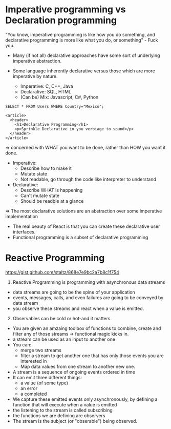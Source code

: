 # Imperative programming vs Declaration programming

"You know, imperative programming is like how you do something, and declarative programming is more like what you do, or something" - Fuck you.

- Many (if not all) declarative approaches have some sort of underlying imperative abstraction.

- Some language inherently declarative versus those which are more imperative by nature.
  - Imperative: C, C++, Java
  - Declarative: SQL, HTML
  - (Can be) Mix: Javascript, C#, Python

```
SELECT * FROM Users WHERE Country="Mexico";
```

```
<article>
  <header>
    <h1>Declarative Programming</h1>
    <p>Sprinkle Declarative in you verbiage to sound</p>
  </header>
</article>
```

=> concerned with WHAT you want to be done, rather than HOW you want it done.

- Imperative:
  - Describe how to make it
  - Mutate state
  - Not readable, go through the code like interpreter to understand
- Declarative:
  - Describe WHAT is happening
  - Can't mutate state
  - Should be readble at a glance

=> The most declarative solutions are an abstraction over some imperative implementation

- The real beauty of React is that you can create these declarative user interfaces.
- Functional programming is a subset of declarative programming

# Reactive Programming

https://gist.github.com/staltz/868e7e9bc2a7b8c1f754

1. Reactive Programming is programming with asynchronous data streams

- data streams are going to be the spine of your application
- events, messages, calls, and even failures are going to be conveyed by data stream
- you observe these streams and react when a value is emitted.

2. Observables can be cold or hot-and it matters.

- You are given an amzaing toolbox of functions to combine, create and filter any of those streams
  -> functional magic kicks in.
- a stream can be used as an input to another one
- You can:
  - merge two streams
  - filter a stream to get another one that has only those events you are interested in
  - Map data values from one stream to another new one.
- A stream is a sequence of ongoing events ordered in time
- It can emit three different things:
  - a value (of some type)
  - an error
  - a completed
- We capture these emitted events only asynchronously, by defining a function that will execute when a value is emitted
- the listening to the stream is called subscribing
- the functions we are defining are observers
- The stream is the subject (or "obserable") being observed.
